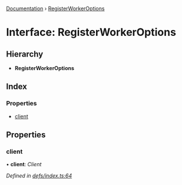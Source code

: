 [Documentation](../README.md) › [RegisterWorkerOptions](registerworkeroptions.md)

# Interface: RegisterWorkerOptions

## Hierarchy

* **RegisterWorkerOptions**

## Index

### Properties

* [client](registerworkeroptions.md#client)

## Properties

###  client

• **client**: *Client*

*Defined in [defs/index.ts:64](https://github.com/badbatch/graphql-box/blob/3b7b4f2/packages/worker-client/src/defs/index.ts#L64)*

